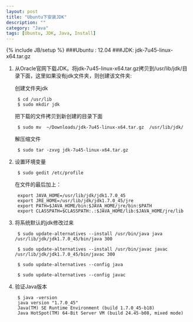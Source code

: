 ```yaml
---
layout: post
title: "Ubuntu下安装JDK"
description: ""
category: "Java"
tags: [Ubuntu, JDK, Java, Install]
---
```

{% include JB/setup %}
###Ubuntu : 12.04
###JDK: jdk-7u45-linux-x64.tar.gz

<!-- more -->

1. 从Oracle官网下载JDK。将jdk-7u45-linux-x64.tar.gz拷贝到/usr/lib/jdk/目录下面，这里如果没有jdk文件夹，则创建该文件夹:

   创建文件夹jdk

        $ cd /usr/lib
        $ sudo mkdir jdk

   把下载的文件拷贝到新创建的目录下面

        $ sudo mv  ~/Downloads/jdk-7u45-linux-x64.tar.gz  /usr/lib/jdk/

   解压缩文件

        $ sudo tar -zxvg jdk-7u45-linux-x64.tar.gz

2. 设置环境变量

        $ sudo gedit /etc/profile

   在文件的最后加上：

        export JAVA_HOME=/usr/lib/jdk/jdk1.7.0_45
        export JRE_HOME=/usr/lib/jdk/jdk1.7.0_45/jre
        export PATH=$JAVA_HOME/bin:$JAVA_HOME/jre/bin:$PATH
        export CLASSPATH=$CLASSPATH:.:$JAVA_HOME/lib:$JAVA_HOME/jre/lib

3. 将系统默认的jdk修改过来

        $ sudo update-alternatives --install /usr/bin/java java /usr/lib/jdk/jdk1.7.0_45/bin/java 300

        $ sudo update-alternatives --install /usr/bin/javac javac /usr/lib/jdk/jdk1.7.0_45/bin/javac 300

        $ sudo update-alternatives --config java
    
        $ sudo update-alternatives --config javac

4. 验证Java版本

        $ java -version
        java version "1.7.0_45"
        Java(TM) SE Runtime Environment (build 1.7.0_45-b18)
        Java HotSpot(TM) 64-Bit Server VM (build 24.45-b08, mixed mode)
